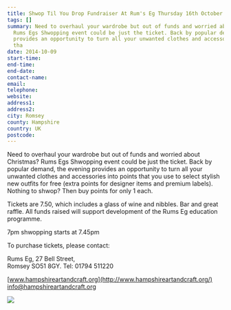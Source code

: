 ```yaml
---
title: Shwop Til You Drop Fundraiser At Rum's Eg Thursday 16th October 2014 7pm
tags: []
summary: Need to overhaul your wardrobe but out of funds and worried about Christmas?
  Rums Egs Shwopping event could be just the ticket. Back by popular demand, the evening
  provides an opportunity to turn all your unwanted clothes and accessories into points
  tha
date: 2014-10-09
start-time: 
end-time: 
end-date: 
contact-name: 
email: 
telephone: 
website: 
address1: 
address2: 
city: Romsey
county: Hampshire
country: UK
postcode: 
---
```

Need to overhaul your wardrobe but out of funds and worried about Christmas? Rums Egs Shwopping event could be just the ticket. Back by popular demand, the evening provides an opportunity to turn all your unwanted clothes and accessories into points that you use to select stylish new outfits for free (extra points for designer items and premium labels). Nothing to shwop? Then buy points for only 1 each.

Tickets are 7.50, which includes a glass of wine and nibbles. Bar and great raffle. All funds raised will support development of the Rums Eg education programme.

7pm shwopping starts at 7.45pm

To purchase tickets, please contact:

Rums Eg, 27 Bell Street,  
Romsey SO51 8GY. Tel: 01794 511220

[www.hampshireartandcraft.org](http://www.hampshireartandcraft.org/)  
 [info@hampshireartandcraft.org](mailto:info@hampshireartandcraft.org)

![](https://ci5.googleusercontent.com/proxy/0Yy2MYam35ms294C5VkVZ7FSzKi0KXC60d-BVL4m91MfIf7TZOYyzhE2WxYb6VIGLFfQX02KtQlbSezEEJ_cvhDFv8sRdSJtL5DSf46l1so5cCvoUAujQROFBCovA3aniQeJ4mAhqC9n-TpqqpNhp9OaWizkovm4ohmlcT3T=s0-d-e1-ft#http://www.romseychamber.co.uk/index.php?option=com_acymailing&ctrl=stats&mailid=151&subid=885&no_html=1)

